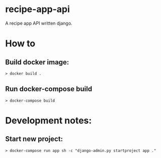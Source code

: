 # recipe-app-api
A recipe app API written django.

# How to

## Build docker image:

```
> docker build .
```

## Run docker-compose build

```
> docker-compose build
```

# Development notes:

## Start new project:

```
> docker-compose run app sh -c "django-admin.py startproject app ."
```
